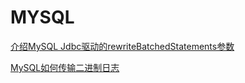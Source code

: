 # MYSQL

[介绍MySQL Jdbc驱动的rewriteBatchedStatements参数](http://www.cnblogs.com/chenjianjx/archive/2012/08/14/2637914.html)

[MySQL如何传输二进制日志](http://www.orczhou.com/index.php/2011/11/how-mysql-send-the-binary-log/)